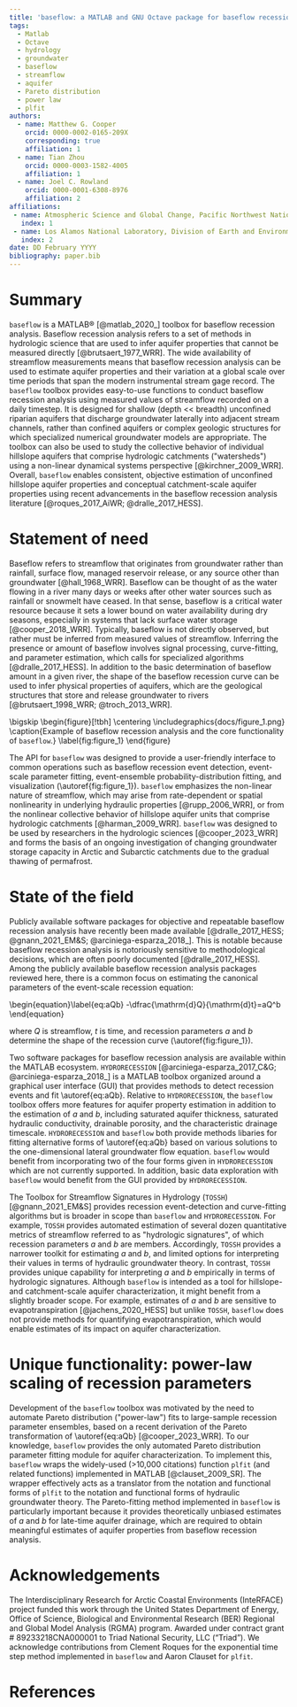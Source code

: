 ```yaml
---
title: 'baseflow: a MATLAB and GNU Octave package for baseflow recession analysis'
tags:
  - Matlab
  - Octave
  - hydrology
  - groundwater
  - baseflow
  - streamflow
  - aquifer
  - Pareto distribution
  - power law
  - plfit
authors:
  - name: Matthew G. Cooper
    orcid: 0000-0002-0165-209X
    corresponding: true
    affiliation: 1
  - name: Tian Zhou
    orcid: 0000-0003-1582-4005
    affiliation: 1
  - name: Joel C. Rowland
    orcid: 0000-0001-6308-8976
    affiliation: 2
affiliations:
 - name: Atmospheric Science and Global Change, Pacific Northwest National Laboratory, Richland, WA, USA
   index: 1
 - name: Los Alamos National Laboratory, Division of Earth and Environmental Sciences, Los Alamos, NM, USA
   index: 2
date: DD February YYYY
bibliography: paper.bib
---
```


<!-- TODO: more detail on Figure 1 caption, let tian know about the review criteria section that says to compare with other software -->

# Summary
<!-- Begin your paper with a summary of the high-level functionality of your software for a non-specialist reader. Avoid jargon in this section -->
`baseflow` is a MATLAB&reg; [@matlab_2020_] toolbox for baseflow recession analysis. Baseflow recession analysis refers to a set of methods in hydrologic science that are used to infer aquifer properties that cannot be measured directly [@brutsaert_1977_WRR]. The wide availability of streamflow measurements means that baseflow recession analysis can be used to estimate aquifer properties and their variation at a global scale over time periods that span the modern instrumental stream gage record. The `baseflow` toolbox provides easy-to-use functions to conduct baseflow recession analysis using measured values of streamflow recorded on a daily timestep. It is designed for shallow (depth << breadth) unconfined riparian aquifers that discharge groundwater laterally into adjacent stream channels, rather than confined aquifers or complex geologic structures for which specialized numerical groundwater models are appropriate. The toolbox can also be used to study the collective behavior of individual hillslope aquifers that comprise hydrologic catchments ("watersheds") using a non-linear dynamical systems perspective [@kirchner_2009_WRR]. Overall, `baseflow` enables consistent, objective estimation of unconfined hillslope aquifer properties and conceptual catchment-scale aquifer properties using recent advancements in the baseflow recession analysis literature [@roques_2017_AiWR; @dralle_2017_HESS].

# Statement of need

Baseflow refers to streamflow that originates from groundwater rather than rainfall, surface flow, managed reservoir release, or any source other than groundwater [@hall_1968_WRR]. Baseflow can be thought of as the water flowing in a river many days or weeks after other water sources such as rainfall or snowmelt have ceased. In that sense, baseflow is a critical water resource because it sets a lower bound on water availability during dry seasons, especially in systems that lack surface water storage [@cooper_2018_WRR]. Typically, baseflow is not directly observed, but rather must be inferred from measured values of streamflow. Inferring the presence or amount of baseflow involves signal processing, curve-fitting, and parameter estimation, which calls for specialized algorithms [@dralle_2017_HESS]. In addition to the basic determination of baseflow amount in a given river, the shape of the baseflow recession curve can be used to infer physical properties of aquifers, which are the geological structures that store and release groundwater to rivers [@brutsaert_1998_WRR; @troch_2013_WRR].

\bigskip
\begin{figure}[!tbh]
\centering
\includegraphics{docs/figure_1.png}
\caption{Example of baseflow recession analysis and the core functionality of `baseflow`.}
\label{fig:figure_1}
\end{figure}

<!-- ![Example of baseflow recession analysis and the core functionality of `baseflow`.\label{fig:figure_1}](./docs/figure_1.png) -->

The API for `baseflow` was designed to provide a user-friendly interface to common operations such as baseflow recession event detection, event-scale parameter fitting, event-ensemble probability-distribution fitting, and visualization (\autoref{fig:figure_1}). `baseflow` emphasizes the non-linear nature of streamflow, which may arise from rate-dependent or spatial nonlinearity in underlying hydraulic properties [@rupp_2006_WRR], or from the nonlinear collective behavior of hillslope aquifer units that comprise hydrologic catchments [@harman_2009_WRR]. `baseflow` was designed to be used by researchers in the hydrologic sciences [@cooper_2023_WRR] and forms the basis of an ongoing investigation of changing groundwater storage capacity in Arctic and Subarctic catchments due to the gradual thawing of permafrost.

# State of the field

Publicly available software packages for objective and repeatable baseflow recession analysis have recently been made available [@dralle_2017_HESS; @gnann_2021_EM&S; @arciniega-esparza_2018_]. This is notable because baseflow recession analysis is notoriously sensitive to methodological decisions, which are often poorly documented [@dralle_2017_HESS]. Among the publicly available baseflow recession analysis packages reviewed here, there is a common focus on estimating the canonical parameters of the event-scale recession equation:

<!-- $$-\frac{dQ}{dt} = aQ^b$$ -->
\begin{equation}\label{eq:aQb}
-\dfrac{\mathrm{d}Q}{\mathrm{d}t}=aQ^b
\end{equation}

where $Q$ is streamflow, $t$ is time, and recession parameters $a$ and $b$ determine the shape of the recession curve (\autoref{fig:figure_1}).

Two software packages for baseflow recession analysis are available within the MATLAB ecosystem. `HYDRORECESSION` [@arciniega-esparza_2017_C&G; @arciniega-esparza_2018_] is a MATLAB toolbox organized around a graphical user interface (GUI) that provides methods to detect recession events and fit \autoref{eq:aQb}. Relative to `HYDRORECESSION`, the `baseflow` toolbox offers more features for aquifer property estimation in addition to the estimation of $a$ and $b$, including saturated aquifer thickness, saturated hydraulic conductivity, drainable porosity, and the characteristic drainage timescale. `HYDRORECESSION` and `baseflow` both provide methods libaries for fitting alternative forms of \autoref{eq:aQb} based on various solutions to the one-dimensional lateral groundwater flow equation. `baseflow`  would benefit from incorporating two of the four forms given in `HYDRORECESSION` which are not currently supported. In addition, basic data exploration with `baseflow` would benefit from the GUI provided by `HYDRORECESSION`.

The Toolbox for Streamflow Signatures in Hydrology (`TOSSH`) [@gnann_2021_EM&S] provides recession event-detection and curve-fitting algorithms but is broader in scope than `baseflow` and `HYDRORECESSION`. For example, `TOSSH` provides automated estimation of several dozen quantitative metrics of streamflow referred to as "hydrologic signatures", of which recession parameters $a$ and $b$ are members. Accordingly, `TOSSH` provides a narrower toolkit for estimating $a$ and $b$, and limited options for interpreting their values in terms of hydraulic groundwater theory. In contrast, `TOSSH` provides unique capability for interpreting $a$ and $b$ empirically in terms of hydrologic signatures. Although `baseflow` is intended as a tool for hillslope- and catchment-scale aquifer characterization, it might benefit from a slightly broader scope. For example, estimates of $a$ and $b$ are sensitive to evapotranspiration [@jachens_2020_HESS] but unlike `TOSSH`, `baseflow` does not provide methods for quantifying evapotranspiration, which would enable estimates of its impact on aquifer characterization.

# Unique functionality: power-law scaling of recession parameters

Development of the `baseflow` toolbox was motivated by the need to automate Pareto distribution ("power-law") fits to large-sample recession parameter ensembles, based on a recent derivation of the Pareto transformation of \autoref{eq:aQb} [@cooper_2023_WRR]. To our knowledge, `baseflow` provides the only automated Pareto distribution parameter fitting module for aquifer characterization. To implement this, `baseflow` wraps the widely-used (>10,000 citations) function `plfit` (and related functions) implemented in MATLAB [@clauset_2009_SR]. The wrapper effectively acts as a translator from the notation and functional forms of `plfit` to the notation and functional forms of hydraulic groundwater theory. The Pareto-fitting method implemented in `baseflow` is particularly important because it provides theoretically unbiased estimates of $a$ and $b$ for late-time aquifer drainage, which are required to obtain meaningful estimates of aquifer properties from baseflow recession analysis.

# Acknowledgements

The Interdisciplinary Research for Arctic Coastal Environments (InteRFACE) project funded this work through the United States Department of Energy, Office of Science, Biological and Environmental Research (BER) Regional and Global Model Analysis (RGMA) program. Awarded under contract grant #  89233218CNA000001 to Triad National Security, LLC (“Triad”). We acknowledge contributions from Clement Roques for the exponential time step method implemented in `baseflow` and Aaron Clauset for `plfit`.

# References

<!-- these are here for convenience -->
<!-- @arciniega-esparza_2017_C&G
@arciniega-esparza_2018_
@brutsaert_1977_WRR
@brutsaert_1998_WRR
@clauset_2009_SR
@cooper_2023_WRR
@cooper_2018_WRR
@dralle_2017_HESS
@gnann_2021_EM&S
@hall_1968_WRR
@harman_2009_WRR
@jachens_2020_HESS
@kirchner_2009_WRR
@matlab_2020_
@roques_2017_AiWR
@rupp_2005_WRR
@rupp_2006_WRR
@troch_2013_WRR -->
